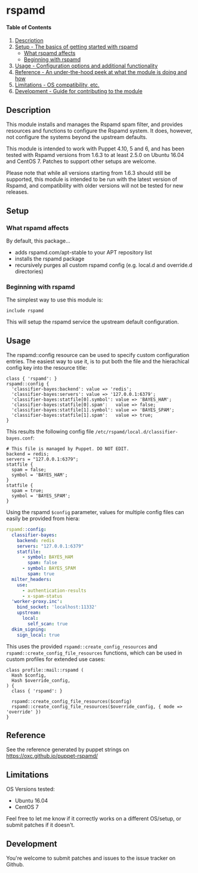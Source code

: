 # rspamd

#### Table of Contents

1. [Description](#description)
1. [Setup - The basics of getting started with rspamd](#setup)
    * [What rspamd affects](#what-rspamd-affects)
    * [Beginning with rspamd](#beginning-with-rspamd)
1. [Usage - Configuration options and additional functionality](#usage)
1. [Reference - An under-the-hood peek at what the module is doing and how](#reference)
1. [Limitations - OS compatibility, etc.](#limitations)
1. [Development - Guide for contributing to the module](#development)

## Description

This module installs and manages the Rspamd spam filter, and provides resources
and functions to configure the Rspamd system. 
It does, however, not configure the systems beyond the upstream defaults.

This module is intended to work with Puppet 4.10, 5 and 6, and has been tested
with Rspamd versions from 1.6.3 to at least 2.5.0 on Ubuntu 16.04 and CentOS 7.
Patches to support other setups are welcome.

Please note that while all versions starting from 1.6.3 should still be
supported, this module is intended to be run with the latest version of Rspamd,
and compatibility with older versions will not be tested for new releases.

## Setup

### What rspamd affects

By default, this package...

* adds rspamd.com/apt-stable to your APT repository list
* installs the rspamd package
* recursively purges all custom rspamd config (e.g. local.d and override.d directories)

### Beginning with rspamd

The simplest way to use this module is:

```puppet
include rspamd
```

This will setup the rspamd service the upstream default configuration.

## Usage

The rspamd::config resource can be used to specify custom configuration entries.
The easiest way to use it, is to put both the file and the hierachical config
key into the resource title:

```puppet
class { 'rspamd': }
rspamd::config {
  'classifier-bayes:backend': value => 'redis';
  'classifier-bayes:servers': value => '127.0.0.1:6379';
  'classifier-bayes:statfile[0].symbol': value => 'BAYES_HAM';
  'classifier-bayes:statfile[0].spam':   value => false;
  'classifier-bayes:statfile[1].symbol': value => 'BAYES_SPAM';
  'classifier-bayes:statfile[1].spam':   value => true;
}
```

This results the following config file `/etc/rspamd/local.d/classifier-bayes.conf`:

```
# This file is managed by Puppet. DO NOT EDIT.
backend = redis;
servers = "127.0.0.1:6379";
statfile {
  spam = false;
  symbol = 'BAYES_HAM';
}
statfile {
  spam = true;
  symbol = 'BAYES_SPAM';
}
```

Using the rspamd `$config` parameter, values for multiple config files can
easily be provided from hiera:

```yaml
rspamd::config:
  classifier-bayes:
    backend: redis
    servers: "127.0.0.1:6379"
    statfile:
      - symbol: BAYES_HAM
        spam: false
      - symbol: BAYES_SPAM
        spam: true
  milter_headers:
    use:
      - authentication-results
      - x-spam-status
  'worker-proxy.inc':
    bind_socket: 'localhost:11332'
    upstream:
      local:
        self_scan: true
  dkim_signing:
    sign_local: true
```

This uses the provided `rspamd::create_config_resources` and `rspamd::create_config_file_resources`
functions, which can be used in custom profiles for extended use cases:

```puppet
class profile::mail::rspamd (
  Hash $config,
  Hash $override_config,
) {
  class { 'rspamd': }

  rspamd::create_config_file_resources($config)
  rspamd::create_config_file_resources($override_config, { mode => 'override' })
}
```


## Reference

See the reference generated by puppet strings on https://oxc.github.io/puppet-rspamd/

## Limitations

OS Versions tested:

* Ubuntu 16.04
* CentOS 7

Feel free to let me know if it correctly works on a different OS/setup, or 
submit patches if it doesn't.

## Development

You're welcome to submit patches and issues to the issue tracker on Github.

